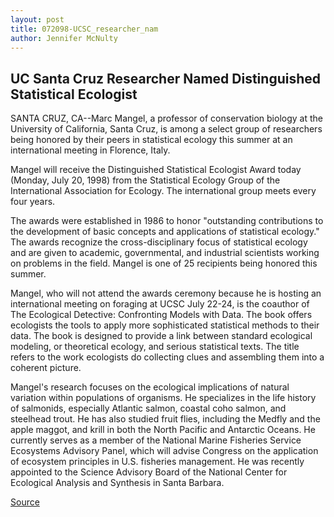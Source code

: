 ```yaml
---
layout: post
title: 072098-UCSC_researcher_nam
author: Jennifer McNulty
---
```


## UC Santa Cruz Researcher Named Distinguished Statistical Ecologist

SANTA CRUZ, CA--Marc Mangel, a professor of conservation biology at the University of California, Santa Cruz, is among a select group of researchers being honored by their peers in statistical ecology this summer at an international meeting in Florence, Italy.

Mangel will receive the Distinguished Statistical Ecologist Award today (Monday, July 20, 1998) from the Statistical Ecology Group of the International Association for Ecology. The international group meets every four years.

The awards were established in 1986 to honor "outstanding contributions to the development of basic concepts and applications of statistical ecology." The awards recognize the cross-disciplinary focus of statistical ecology and are given to academic, governmental, and industrial scientists working on problems in the field. Mangel is one of 25 recipients being honored this summer.

Mangel, who will not attend the awards ceremony because he is hosting an international meeting on foraging at UCSC July 22-24, is the coauthor of The Ecological Detective: Confronting Models with Data. The book offers ecologists the tools to apply more sophisticated statistical methods to their data. The book is designed to provide a link between standard ecological modeling, or theoretical ecology, and serious statistical texts. The title refers to the work ecologists do collecting clues and assembling them into a coherent picture.

Mangel's research focuses on the ecological implications of natural variation within populations of organisms. He specializes in the life history of salmonids, especially Atlantic salmon, coastal coho salmon, and steelhead trout. He has also studied fruit flies, including the Medfly and the apple maggot, and krill in both the North Pacific and Antarctic Oceans. He currently serves as a member of the National Marine Fisheries Service Ecosystems Advisory Panel, which will advise Congress on the application of ecosystem principles in U.S. fisheries management. He was recently appointed to the Science Advisory Board of the National Center for Ecological Analysis and Synthesis in Santa Barbara.

[Source](http://www1.ucsc.edu/news_events/press_releases/archive/98-99/07-98/072098-UCSC_researcher_nam.html "Permalink to 072098-UCSC_researcher_nam")